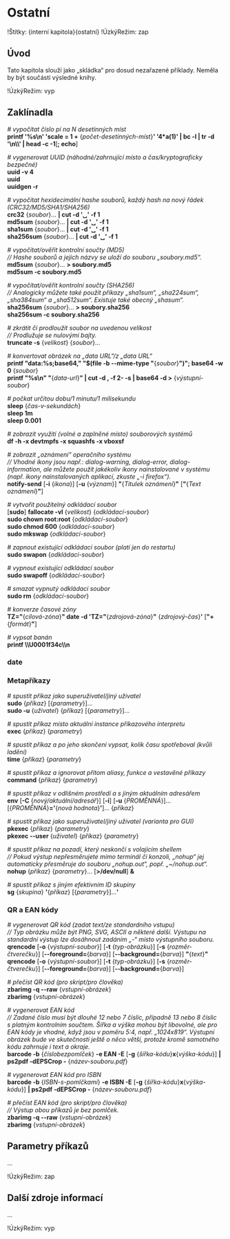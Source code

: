 <!--

Linux Kniha kouzel, kapitola Ostatní
Copyright (c) 2019 Singularis <singularis@volny.cz>

Toto dílo je dílem svobodné kultury; můžete ho šířit a modifikovat pod
podmínkami licence Creative Commons Attribution-ShareAlike 4.0 International
vydané neziskovou organizací Creative Commons. Text licence je přiložený
k tomuto projektu nebo ho můžete najít na webové adrese:

https://creativecommons.org/licenses/by-sa/4.0/

-->

# Ostatní

!Štítky: {interní kapitola}{ostatní}
!ÚzkýRežim: zap

## Úvod
Tato kapitola slouží jako „skládka“ pro dosud nezařazené příklady.
Neměla by být součástí výsledné knihy.

!ÚzkýRežim: vyp

## Zaklínadla

*# vypočítat číslo pí na N desetinných míst*<br>
**printf '%s\\n' 'scale = 1 +** {*počet-desetinných-míst*}**' '4\*a(1)' \| bc -l \| tr -d '\\n\\\\' \| head -c -1**[**; echo**]

*# vygenerovat UUID (náhodné/zahrnující místo a čas/kryptograficky bezpečné)*<br>
**uuid -v 4**<br>
**uuid**<br>
**uuidgen -r**

*# vypočítat hexidecimální hashe souborů, každý hash na nový řádek (CRC32/MD5/SHA1/SHA256)*<br>
**crc32** {*soubor*}... **\| cut -d '&blank;' -f 1**<br>
**md5sum** {*soubor*}... **\| cut -d '&blank;' -f 1**<br>
**sha1sum** {*soubor*}... **\| cut -d '&blank;' -f 1**<br>
**sha256sum** {*soubor*}... **\| cut -d '&blank;' -f 1**

*# vypočítat/ověřit kontrolní součty (MD5)*<br>
*// Hashe souborů a jejich názvy se uloží do souboru „soubory.md5“.*<br>
**md5sum** {*soubor*}... **&gt; soubory.md5**<br>
**md5sum -c soubory.md5**

*# vypočítat/ověřit kontrolní součty (SHA256)*<br>
*// Analogicky můžete také použít příkazy „sha1sum“, „sha224sum“, „sha384sum“ a „sha512sum“. Existuje také obecný „shasum“.*<br>
**sha256sum** {*soubor*}... **&gt; soubory.sha256**<br>
**sha256sum -c soubory.sha256**

*# zkrátit či prodloužit soubor na uvedenou velikost*<br>
*// Prodlužuje se nulovými bajty.*<br>
**truncate -s** {*velikost*} {*soubor*}...

*# konvertovat obrázek na „data URL“/z „data URL“*<br>
**printf "data:%s;base64," "$(file -b \-\-mime-type "**{*soubor*}**")"; base64 -w 0** {*soubor*}<br>
**printf "%s\\n" "**{*data-url*}**" \| cut -d , -f 2- -s \| base64 -d &gt;** {*výstupní-soubor*}

*# počkat určitou dobu/1 minutu/1 milisekundu*<br>
**sleep** {*čas-v-sekundách*}<br>
**sleep 1m**<br>
**sleep 0.001**

*# zobrazit využití (volné a zaplněné místo) souborových systémů*<br>
**df -h -x devtmpfs -x squashfs -x vboxsf**
<!--
TODO: Vylepšit řazení; první pokus: | LC_ALL=C sort -k 6
-->

*# zobrazit „oznámení“ operačního systému*<br>
*// Vhodné ikony jsou např.: dialog-warning, dialog-error, dialog-information, ale můžete použít jakékoliv ikony nainstalované v systému (např. ikony nainstalovaných aplikací, zkuste „-i firefox“).*<br>
**notify-send** [**-i** {*ikona*}] [**-u** {*význam*}] **"**{*Titulek oznámení*}**"** [**"**{*Text oznámení*}**"**]

<!--
Kategorie: http://www.galago-project.org/specs/notification/0.9/x211.html
-->

*# vytvořit použitelný odkládací soubor*<br>
[**sudo**] **fallocate -vl** {*velikost*} {*odkládací-soubor*}<br>
**sudo chown root:root** {*odkládací-soubor*}<br>
**sudo chmod 600** {*odkládací-soubor*}<br>
**sudo mkswap** {*odkládací-soubor*}

*# zapnout existující odkládací soubor (platí jen do restartu)*<br>
**sudo swapon** {*odkládací-soubor*}

*# vypnout existující odkládací soubor*<br>
**sudo swapoff** {*odkládací-soubor*}

*# smazat vypnutý odkládací soubor*<br>
**sudo rm** {*odkládací-soubor*}

*# konverze časové zóny*<br>
**TZ="**{*cílová-zóna*}**" date -d 'TZ="**{*zdrojová-zóna*}**"** {*zdrojový-čas*}**'** [**"+**{*formát*}**"**]

*# vypsat banán*<br>
**printf \\\\U0001f34c\\\\n**

### date

### Metapříkazy

*# spustit příkaz jako superuživatel/jiný uživatel*<br>
**sudo** {*příkaz*} [{*parametry*}]...<br>
**sudo -u** {*uživatel*} {*příkaz*} [{*parametry*}]...

*# spustit příkaz místo aktuální instance příkazového interpretu*<br>
**exec** {*příkaz*} {*parametry*}

*# spustit příkaz a po jeho skončení vypsat, kolik času spotřeboval (kvůli ladění)*<br>
**time** {*příkaz*} {*parametry*}

*# spustit příkaz a ignorovat přitom aliasy, funkce a vestavěné příkazy*<br>
**command** {*příkaz*} {*parametry*}

*# spustit příkaz v odlišném prostředí a s jiným aktuálním adresářem*<br>
**env** [**-C** {*nový/aktuální/adresář*}] [**-i**] [**-u** {*PROMĚNNÁ*}]... [{*PROMĚNNÁ*}**='**{*nová hodnota*}**'**]... {*příkaz*}

*# spustit příkaz jako superuživatel/jiný uživatel (varianta pro GUI)*<br>
**pkexec** {*příkaz*} {*parametry*}<br>
**pkexec \-\-user** {*uživatel*} {*příkaz*} {*parametry*}

*# spustit příkaz na pozadí, který neskončí s volajícím shellem*<br>
*// Pokud výstup nepřesměrujete mimo terminál či konzoli, „nohup“ jej automaticky přesměruje do souboru „nohup.out“, popř. „~/nohup.out“.*
**nohup** {*příkaz*} {*parametry*}... [**&gt;/dev/null**] **&amp;**

*# spustit příkaz s jiným efektivním ID skupiny*<br>
**sg** {*skupina*} **'**{*příkaz*} [{*parametry*}]...**'**


### QR a EAN kódy

*# vygenerovat QR kód (zadat text/ze standardního vstupu)*<br>
*// Typ obrázku může být PNG, SVG, ASCII a některé další. Výstupu na standardní výstup lze dosáhnout zadáním „-“ místo výstupního souboru.*<br>
**qrencode** [**-o** {*výstupní-soubor*}] [**-t** {*typ-obrázku*}] [**-s** {*rozměr-čtverečku*}] [**\-\-foreground=**{*barva*}] [**\-\-background=**{*barva*}] **"**{*text*}**"**<br>
**qrencode** [**-o** {*výstupní-soubor*}] [**-t** {*typ-obrázku*}] [**-s** {*rozměr-čtverečku*}] [**\-\-foreground=**{*barva*}] [**\-\-background=**{*barva*}]
<!--
Vyžaduje balík: qrencode
-->

*# přečíst QR kód (pro skript/pro člověka)*<br>
**zbarimg -q \-\-raw** {*vstupní-obrázek*}<br>
**zbarimg** {*vstupní-obrázek*}
<!--
Vyžaduje balík „zbar-tools“.
-->

*# vygenerovat EAN kód*<br>
*// Zadané číslo musí být dlouhé 12 nebo 7 číslic, případně 13 nebo 8 číslic s platným kontrolním součtem. Šířka a výška mohou být libovolné, ale pro EAN kódy je vhodné, když jsou v poměru 5:4, např. „1024x819“. Výstupní obrázek bude ve skutečnosti ještě o něco větší, protože kromě samotného kódu zahrnuje i text a okraje.*<br>
**barcode -b** {*číslobezpomlček*} **-e EAN -E** [**-g** {*šířka-kódu*}**x**{*výška-kódu*}] **\| ps2pdf -dEPSCrop -** {*název-souboru.pdf*}
<!--
Vyžaduje balík „barcode“ a povolit čtení formátu EPS.
Také možno „**epspdf** {*název-souboru*}**.eps**“ a umí konverzi na grayscale, ale vyžaduje balík „texlive-pictures“.
-->

*# vygenerovat EAN kód pro ISBN*<br>
**barcode -b** {*ISBN-s-pomlčkami*} **-e ISBN -E** [**-g** {*šířka-kódu*}**x**{*výška-kódu*}] **\| ps2pdf -dEPSCrop -** {*název-souboru.pdf*}


*# přečíst EAN kód (pro skript/pro člověka)*<br>
*// Výstup obou příkazů je bez pomlček.*<br>
**zbarimg -q \-\-raw** {*vstupní-obrázek*}<br>
**zbarimg** {*vstupní-obrázek*}
<!--
Vyžaduje balík „zbar-tools“.
-->

<!--
Viz csvquote:
https://github.com/dbro/csvquote
-->


<!--
...
-->


## Parametry příkazů
...

!ÚzkýRežim: zap

## Další zdroje informací
...

!ÚzkýRežim: vyp

<!--
How to Add Swap Space:
https://www.digitalocean.com/community/tutorials/how-to-add-swap-space-on-ubuntu-16-04

-->

